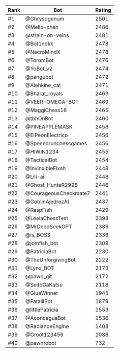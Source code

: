 Rank|Bot|Rating
---|---|---
#1|@Chrysogenum|2501
#2|@Mello-chan|2486
#3|@strain-on-veins|2481
#4|@Bot1nokk|2478
#5|@NecroMindX|2478
#6|@ToromBot|2476
#7|@YoBot_v2|2474
#8|@pangubot|2472
#9|@Alehkine_cat|2471
#10|@Bharat_royals|2469
#11|@VEER-OMEGA-BOT|2469
#12|@MaggiChess16|2465
#13|@tbhOnBot|2460
#14|@PINEAPPLEMASK|2458
#15|@ElPeonElectrico|2456
#16|@Speeedrunchessgames|2456
#17|@HIWIN1234|2455
#18|@TacticalBot|2454
#19|@InvinxibleFlxsh|2448
#20|@Lili-ai|2448
#21|@Ghost_HunteR2998|2446
#22|@CourageousCheckmate7|2441
#23|@GoblinAjedrezAI|2437
#24|@RaspFish|2429
#25|@LeelaChessTest|2398
#26|@MrDeepSeekGPT|2386
#27|@is_BOSS|2336
#28|@jomfish_bot|2309
#29|@PatriciaBot|2230
#30|@TheUnforgivingBot|2222
#31|@Lynx_BOT|2173
#32|@pawn_git|2172
#33|@SeitoGaKatsu|2118
#34|@GlueWinner|1945
#35|@FataliiBot|1879
#36|@littlePatricia|1553
#37|@AconcaguaBot|1536
#38|@RadianceEngine|1408
#39|@Groot123456|1036
#40|@pawnrobot|732

